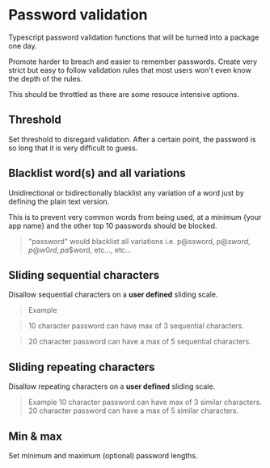 # Password validation
Typescript password validation functions that will be turned into a package one day. 

Promote harder to breach and easier to remember passwords.  Create very strict but easy to follow validation rules that most users won't even know the depth of the rules.

This should be throttled as there are some resouce intensive options.

## Threshold

Set threshold to disregard validation. After a certain point, the password is so long that it is very difficult to guess.

## Blacklist word(s) and all variations

Unidirectional or bidirectionally blacklist any variation of a word just by defining the plain text version.

This is to prevent very common words from being used, at a minimum {your app name} and the other top 10 passwords should be blocked.

> "password" would blacklist all variations i.e. p@ssword, p@$sword, p@$$w0rd, pa$$word, etc..., etc...

## Sliding sequential characters

Disallow sequential characters on a **user defined** sliding scale.

> Example 

> 10 character password can have max of 3 sequential characters.

> 20 character password can have a max of 5 sequential characters.

## Sliding repeating characters

Disallow repeating characters on a **user defined** sliding scale.

> Example 
> 10 character password can have max of 3 similar characters.
> 20 character password can have a max of 5 similar characters.

## Min & max

Set minimum and maximum (optional) password lengths.
